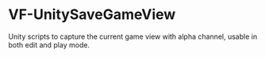 # VF-UnitySaveGameView
Unity scripts to capture the current game view with alpha channel, usable in both edit and play mode.
